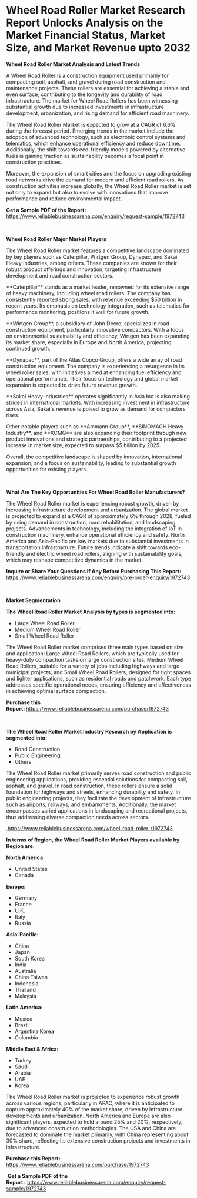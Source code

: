 <p><h1>Wheel Road Roller Market Research Report Unlocks Analysis on the Market Financial Status, Market Size, and Market Revenue upto 2032</h1></p><p><strong>Wheel Road Roller Market Analysis and Latest Trends</strong></p>
<p><p>A Wheel Road Roller is a construction equipment used primarily for compacting soil, asphalt, and gravel during road construction and maintenance projects. These rollers are essential for achieving a stable and even surface, contributing to the longevity and durability of road infrastructure. The market for Wheel Road Rollers has been witnessing substantial growth due to increased investments in infrastructure development, urbanization, and rising demand for efficient road machinery.</p><p>The Wheel Road Roller Market is expected to grow at a CAGR of 6.6% during the forecast period. Emerging trends in the market include the adoption of advanced technology, such as electronic control systems and telematics, which enhance operational efficiency and reduce downtime. Additionally, the shift towards eco-friendly models powered by alternative fuels is gaining traction as sustainability becomes a focal point in construction practices.</p><p>Moreover, the expansion of smart cities and the focus on upgrading existing road networks drive the demand for modern and efficient road rollers. As construction activities increase globally, the Wheel Road Roller market is set not only to expand but also to evolve with innovations that improve performance and reduce environmental impact.</p></p>
<p><strong>Get a Sample PDF of the Report:&nbsp;</strong> <a href="https://www.reliablebusinessarena.com/enquiry/request-sample/1972743?utm_campaign=3121&utm_medium=2&utm_source=Github&utm_content=ia&utm_term=12042025&utm_id=wheel-road-roller">https://www.reliablebusinessarena.com/enquiry/request-sample/1972743</a></p>
<p>&nbsp;</p>
<p><strong>Wheel Road Roller Major Market Players</strong></p>
<p><p>The Wheel Road Roller market features a competitive landscape dominated by key players such as Caterpillar, Wirtgen Group, Dynapac, and Sakai Heavy Industries, among others. These companies are known for their robust product offerings and innovation, targeting infrastructure development and road construction sectors.</p><p>**Caterpillar** stands as a market leader, renowned for its extensive range of heavy machinery, including wheel road rollers. The company has consistently reported strong sales, with revenue exceeding $50 billion in recent years. Its emphasis on technology integration, such as telematics for performance monitoring, positions it well for future growth.</p><p>**Wirtgen Group**, a subsidiary of John Deere, specializes in road construction equipment, particularly innovative compactors. With a focus on environmental sustainability and efficiency, Wirtgen has been expanding its market share, especially in Europe and North America, projecting continued growth.</p><p>**Dynapac**, part of the Atlas Copco Group, offers a wide array of road construction equipment. The company is experiencing a resurgence in its wheel roller sales, with initiatives aimed at enhancing fuel efficiency and operational performance. Their focus on technology and global market expansion is expected to drive future revenue growth.</p><p>**Sakai Heavy Industries** operates significantly in Asia but is also making strides in international markets. With increasing investment in infrastructure across Asia, Sakai's revenue is poised to grow as demand for compactors rises.</p><p>Other notable players such as **Ammann Group**, **SINOMACH Heavy Industry**, and **XCMG** are also expanding their footprint through new product innovations and strategic partnerships, contributing to a projected increase in market size, expected to surpass $5 billion by 2025.</p><p>Overall, the competitive landscape is shaped by innovation, international expansion, and a focus on sustainability, leading to substantial growth opportunities for existing players.</p></p>
<p>&nbsp;</p>
<p><strong>What Are The Key Opportunities For Wheel Road Roller Manufacturers?</strong></p>
<p><p>The Wheel Road Roller market is experiencing robust growth, driven by increasing infrastructure development and urbanization. The global market is projected to expand at a CAGR of approximately 6% through 2028, fueled by rising demand in construction, road rehabilitation, and landscaping projects. Advancements in technology, including the integration of IoT in construction machinery, enhance operational efficiency and safety. North America and Asia-Pacific are key markets due to substantial investments in transportation infrastructure. Future trends indicate a shift towards eco-friendly and electric wheel road rollers, aligning with sustainability goals, which may reshape competitive dynamics in the market.</p></p>
<p><strong>Inquire or Share Your Questions If Any Before Purchasing This Report:</strong> <a href="https://www.reliablebusinessarena.com/enquiry/pre-order-enquiry/1972743?utm_campaign=3121&utm_medium=2&utm_source=Github&utm_content=ia&utm_term=12042025&utm_id=wheel-road-roller">https://www.reliablebusinessarena.com/enquiry/pre-order-enquiry/1972743</a></p>
<p>&nbsp;</p>
<p><strong>Market Segmentation</strong></p>
<p><strong>The Wheel Road Roller Market Analysis by types is segmented into:</strong></p>
<p><ul><li>Large Wheel Road Roller</li><li>Medium Wheel Road Roller</li><li>Small Wheel Road Roller</li></ul></p>
<p><p>The Wheel Road Roller market comprises three main types based on size and application: Large Wheel Road Rollers, which are typically used for heavy-duty compaction tasks on large construction sites; Medium Wheel Road Rollers, suitable for a variety of jobs including highways and large municipal projects; and Small Wheel Road Rollers, designed for tight spaces and lighter applications, such as residential roads and patchwork. Each type addresses specific operational needs, ensuring efficiency and effectiveness in achieving optimal surface compaction.</p></p>
<p><strong>Purchase this Report:&nbsp;</strong><a href="https://www.reliablebusinessarena.com/purchase/1972743?utm_campaign=3121&utm_medium=2&utm_source=Github&utm_content=ia&utm_term=12042025&utm_id=wheel-road-roller">https://www.reliablebusinessarena.com/purchase/1972743</a></p>
<p>&nbsp;</p>
<p><strong>The Wheel Road Roller Market Industry Research by Application is segmented into:</strong></p>
<p><ul><li>Road Construction</li><li>Public Engineering</li><li>Others</li></ul></p>
<p><p>The Wheel Road Roller market primarily serves road construction and public engineering applications, providing essential solutions for compacting soil, asphalt, and gravel. In road construction, these rollers ensure a solid foundation for highways and streets, enhancing durability and safety. In public engineering projects, they facilitate the development of infrastructure such as airports, railways, and embankments. Additionally, the market encompasses varied applications in landscaping and recreational projects, thus addressing diverse compaction needs across sectors.</p></p>
<p><a href="https://www.reliablebusinessarena.com/wheel-road-roller-r1972743?utm_campaign=3121&utm_medium=2&utm_source=Github&utm_content=ia&utm_term=12042025&utm_id=wheel-road-roller">&nbsp;https://www.reliablebusinessarena.com/wheel-road-roller-r1972743</a></p>
<p><strong>In terms of Region, the Wheel Road Roller Market Players available by Region are:</strong></p>
<p>
    <p> <strong> North America: </strong>
        <ul>
            <li>United States</li>
            <li>Canada</li>
        </ul>
        </p> 
    <p> <strong> Europe: </strong>
        <ul>
            <li>Germany</li>
            <li>France</li>
            <li>U.K.</li>
            <li>Italy</li>
            <li>Russia</li>
        </ul>
        </p> 
    <p> <strong> Asia-Pacific: </strong>
        <ul>
            <li>China</li>
            <li>Japan</li>
            <li>South Korea</li>
            <li>India</li>
            <li>Australia</li>
            <li>China Taiwan</li>
            <li>Indonesia</li>
            <li>Thailand</li>
            <li>Malaysia</li>
        </ul>
        </p> 
    <p> <strong> Latin America: </strong>
        <ul>
            <li>Mexico</li>
            <li>Brazil</li>
            <li>Argentina Korea</li>
            <li>Colombia</li>
        </ul>
        </p> 
    <p> <strong> Middle East & Africa: </strong>
        <ul>
            <li>Turkey</li>
            <li>Saudi</li>
            <li>Arabia</li>
            <li>UAE</li>
            <li>Korea</li>
        </ul>
    </p>
    </p>
<p><p>The Wheel Road Roller market is projected to experience robust growth across various regions, particularly in APAC, where it is anticipated to capture approximately 40% of the market share, driven by infrastructure developments and urbanization. North America and Europe are also significant players, expected to hold around 25% and 20%, respectively, due to advanced construction methodologies. The USA and China are forecasted to dominate the market primarily, with China representing about 30% share, reflecting its extensive construction projects and investments in infrastructure.</p></p>
<p><strong>Purchase this Report: </strong><a href="https://www.reliablebusinessarena.com/purchase/1972743?utm_campaign=3121&utm_medium=2&utm_source=Github&utm_content=ia&utm_term=12042025&utm_id=wheel-road-roller">https://www.reliablebusinessarena.com/purchase/1972743</a></p>
<p>&nbsp;<strong>Get a Sample PDF of the Report:&nbsp;&nbsp;</strong><a href="https://www.reliablebusinessarena.com/enquiry/request-sample/1972743?utm_campaign=3121&utm_medium=2&utm_source=Github&utm_content=ia&utm_term=12042025&utm_id=wheel-road-roller">https://www.reliablebusinessarena.com/enquiry/request-sample/1972743</a></p>
<p><strong></strong></p>
<p><p></p><p></p><p></p></p>
